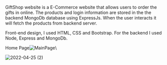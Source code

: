 GiftShop website is a E-Commerce website that allows users to order the gifts in online. The products and login information are stored in the the backend MongoDb database using ExpressJs. When the user interacts it will fetch the products from backend server.

Front-end design, I used HTML, CSS and Bootstrap. For the backend I used Node, Express and MongoDb.


Home Page![MainPage](https://user-images.githubusercontent.com/99300210/166339325-f0b7b12c-fb22-49e6-9753-2e3f58f0c1c2.png)\\

![2022-04-25 (2)](https://user-images.githubusercontent.com/99300210/176987398-f6dadb5e-7cf8-45e1-aeae-887b29800a5d.png)
